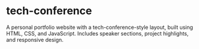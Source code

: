 # tech-conference
A personal portfolio website with a tech-conference-style layout, built using HTML, CSS, and JavaScript. Includes speaker sections, project highlights, and responsive design.
